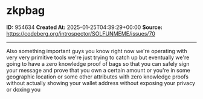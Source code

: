 # zkpbag

**ID:** 954634
**Created At:** 2025-01-25T04:39:29+00:00
**Source:** https://codeberg.org/introspector/SOLFUNMEME/issues/70

---

Also something important guys you know right now we're operating with very very primitive tools we're just trying to catch up but eventually we're going to have a zero knowledge proof of bags so that you can safely sign your message and prove that you own a certain amount or you're in some geographic location or some other attributes with zero knowledge proofs without actually showing your wallet address without exposing your privacy or doxing you